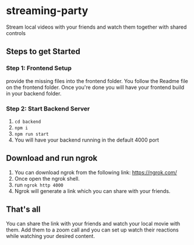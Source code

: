 # streaming-party
Stream local videos with your friends and watch them together with shared controls

## Steps to get Started

### Step 1: Frontend Setup
provide the missing files into the frontend folder. You follow the Readme file on the frontend folder. Once you're done you will have your frontend build in your backend folder.

### Step 2: Start Backend Server
1. `cd backend`
2. `npm i`
3. `npm run start`
4. You will have your backend running in the default 4000 port
## Download and run ngrok

1. You can download ngrok from the following link: https://ngrok.com/
2. Once open the ngrok shell. 
3. run `ngrok http 4000`
4. Ngrok will generate a link which you can share with your friends. 

## That's all

You can share the link with your friends and watch your local movie with them. Add them to a zoom call and you can set up watch their reactions while watching your desired content.

